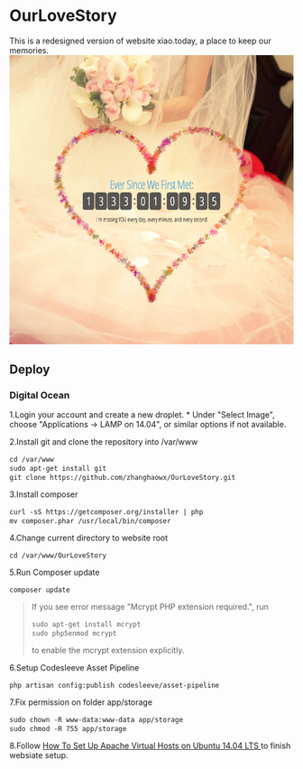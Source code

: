 # OurLoveStory
This is a redesigned version of website xiao.today, a place to keep our memories.
![Screenshot](https://raw.githubusercontent.com/zhanghaowx/OurLoveStory/master/screenshot/screenshot.png?token=ABpHrYZj9WDmfs2PTjgmFmg0GUirhkMwks5VGjuLwA%3D%3D)

## Deploy
### Digital Ocean
1.Login your account and create a new droplet.
    * Under "Select Image", choose "Applications -> LAMP on 14.04", or similar options if not available.

2.Install git and clone the repository into /var/www
```
cd /var/www
sudo apt-get install git
git clone https://github.com/zhanghaowx/OurLoveStory.git
```

3.Install composer
```
curl -sS https://getcomposer.org/installer | php
mv composer.phar /usr/local/bin/composer
```

4.Change current directory to website root
```
cd /var/www/OurLoveStory
```

5.Run Composer update
```
composer update
```
> If you see error message "Mcrypt PHP extension required.", run
> ```
> sudo apt-get install mcrypt
> sudo php5enmod mcrypt
> ```
> to enable the mcrypt extension explicitly.

6.Setup Codesleeve Asset Pipeline
```
php artisan config:publish codesleeve/asset-pipeline
```

7.Fix permission on folder app/storage
```
sudo chown -R www-data:www-data app/storage
sudo chmod -R 755 app/storage
```

8.Follow [How To Set Up Apache Virtual Hosts on Ubuntu 14.04 LTS ](https://www.digitalocean.com/community/tutorials/how-to-set-up-apache-virtual-hosts-on-ubuntu-14-04-lts) to finish websiate setup.

